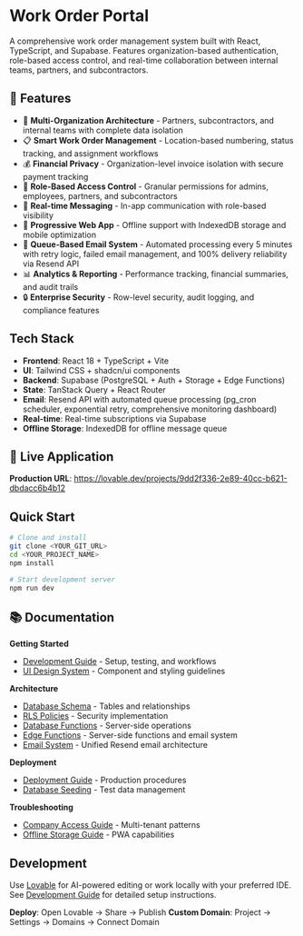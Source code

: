 
# Work Order Portal

A comprehensive work order management system built with React, TypeScript, and Supabase. Features organization-based authentication, role-based access control, and real-time collaboration between internal teams, partners, and subcontractors.

## 🎯 Features

- 🏢 **Multi-Organization Architecture** - Partners, subcontractors, and internal teams with complete data isolation
- 📋 **Smart Work Order Management** - Location-based numbering, status tracking, and assignment workflows  
- 💰 **Financial Privacy** - Organization-level invoice isolation with secure payment tracking
- 👥 **Role-Based Access Control** - Granular permissions for admins, employees, partners, and subcontractors
- 💬 **Real-time Messaging** - In-app communication with role-based visibility
- 📱 **Progressive Web App** - Offline support with IndexedDB storage and mobile optimization
- 📧 **Queue-Based Email System** - Automated processing every 5 minutes with retry logic, failed email management, and 100% delivery reliability via Resend API
- 📊 **Analytics & Reporting** - Performance tracking, financial summaries, and audit trails
- 🔒 **Enterprise Security** - Row-level security, audit logging, and compliance features

## Tech Stack

- **Frontend**: React 18 + TypeScript + Vite
- **UI**: Tailwind CSS + shadcn/ui components  
- **Backend**: Supabase (PostgreSQL + Auth + Storage + Edge Functions)
- **State**: TanStack Query + React Router
- **Email**: Resend API with automated queue processing (pg_cron scheduler, exponential retry, comprehensive monitoring dashboard)
- **Real-time**: Real-time subscriptions via Supabase
- **Offline Storage**: IndexedDB for offline message queue

## 🚀 Live Application

**Production URL**: https://lovable.dev/projects/9dd2f336-2e89-40cc-b621-dbdacc6b4b12

## Quick Start

```bash
# Clone and install
git clone <YOUR_GIT_URL>
cd <YOUR_PROJECT_NAME>
npm install

# Start development server
npm run dev
```

## 📚 Documentation

**Getting Started**
- [Development Guide](./docs/DEVELOPMENT.md) - Setup, testing, and workflows
- [UI Design System](./docs/UI_DESIGN_SYSTEM.md) - Component and styling guidelines

**Architecture**  
- [Database Schema](./docs/DATABASE_SCHEMA.md) - Tables and relationships
- [RLS Policies](./docs/RLS_POLICIES.md) - Security implementation
- [Database Functions](./docs/DATABASE_FUNCTIONS.md) - Server-side operations
- [Edge Functions](./docs/EDGE_FUNCTIONS.md) - Server-side functions and email system
- [Email System](./docs/EMAIL_SYSTEM.md) - Unified Resend email architecture

**Deployment**
- [Deployment Guide](./docs/DEPLOYMENT.md) - Production procedures
- [Database Seeding](./docs/SEEDING.md) - Test data management

**Troubleshooting**
- [Company Access Guide](./docs/COMPANY_ACCESS_GUIDE.md) - Multi-tenant patterns
- [Offline Storage Guide](./docs/OFFLINE_STORAGE_GUIDE.md) - PWA capabilities

## Development

Use [Lovable](https://lovable.dev/projects/9dd2f336-2e89-40cc-b621-dbdacc6b4b12) for AI-powered editing or work locally with your preferred IDE. See [Development Guide](./docs/DEVELOPMENT.md) for detailed setup instructions.

**Deploy**: Open Lovable → Share → Publish
**Custom Domain**: Project → Settings → Domains → Connect Domain
